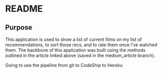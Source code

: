 # README

## Purpose

This application is used to show a list of current films on my list of recommendations, to sort those recs, and to rate them once I've watched them. The backbone of this application was built using the methods outlined in the article linked above (saved in the medium_article branch).

Going to use the pipeline from git to CodeShip to Heroku 
